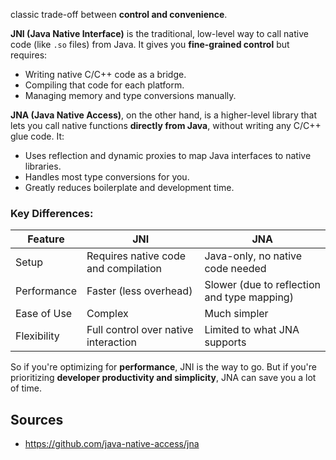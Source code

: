 classic trade-off between **control and convenience**.

**JNI (Java Native Interface)** is the traditional, low-level way to call native code (like `.so` files) from Java. It gives you **fine-grained control** but requires:
- Writing native C/C++ code as a bridge.
- Compiling that code for each platform.
- Managing memory and type conversions manually.

**JNA (Java Native Access)**, on the other hand, is a higher-level library that lets you call native functions **directly from Java**, without writing any C/C++ glue code. It:
- Uses reflection and dynamic proxies to map Java interfaces to native libraries.
- Handles most type conversions for you.
- Greatly reduces boilerplate and development time.

### Key Differences:
| Feature | JNI | JNA |
|--------|-----|-----|
| Setup | Requires native code and compilation | Java-only, no native code needed |
| Performance | Faster (less overhead) | Slower (due to reflection and type mapping) |
| Ease of Use | Complex | Much simpler |
| Flexibility | Full control over native interaction | Limited to what JNA supports |

So if you're optimizing for **performance**, JNI is the way to go. But if you're prioritizing **developer productivity and simplicity**, JNA can save you a lot of time.

## Sources
- https://github.com/java-native-access/jna
